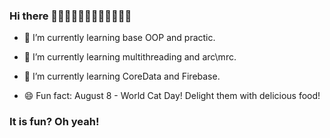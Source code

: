 ### Hi there 👋👋👋👋👋👋👋👋👋👋👋👋

- 🌱 I’m currently learning base OOP and practic.

- 🌱 I’m currently learning multithreading and arc\mrc.

- 🌱 I’m currently learning CoreData and Firebase.

- 😄 Fun fact: August 8 - World Cat Day! Delight them with delicious food!

### It is fun? Oh yeah!
<!--

Here are some ideas to get you started:

- 🔭 I’m currently working on 
- 🌱 I’m currently learning 
- 👯 I’m looking to collaborate on ...
- 🤔 I’m looking for help with ...
- 💬 Ask me about ...
- 📫 How to reach me: ...
- 😄 Pronouns: ...
- ⚡ Fun fact: ...
-->

